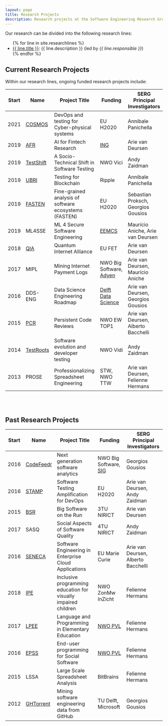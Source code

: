 ```yaml
---
layout: page
title: Research Projects
description: Research projects at the Software Engineering Research Group
---
```


Our research can be divided into the following research lines:

<ul>
{% for line in site.researchlines %}
	<li><a href="{{ line.url }}">{{ line.title }}</a>: {{ line.description }}  (led by <i>{{ line.responsible }}</i>)</li>
{% endfor %}
</ul>

## Current Research Projects

Within our research lines, ongoing funded research projects include:

Start | Name | Project Title | Funding | SERG Principal Investigators
------|------|---------------|---------|------------------------
2021 | [COSMOS](https://www.cosmos-devops.org) | DevOps and testing for Cyber-physical systems | EU H2020 | Annibale Panichella
2019  | [AFR](https://se.ewi.tudelft.nl/ai4fintech/)  | AI for Fintech Research | [ING](https://www.ing.com/Home.htm)  | Arie van Deursen
2019  | [TestShift](https://testshiftproject.github.io/) | A Socio-Technical Shift in Software Testing | NWO Vici | Andy Zaidman |
2019  | [UBRI](https://ubri.ripple.com) | Testing for Blockchain | Ripple | Annibale Panichella
2019  | [FASTEN](http://gousios.org/blog/Introducing-Fasten.html) | Fine-grained analysis of software ecosystems (FASTEN) | EU H2020 | Sebastian Proksch, Georgios Gousios
2019  | ML4SSE  | ML 4 Secure Software Engineering | [EEMCS](https://www.tudelft.nl/en/eemcs/) | Maurício Aniche, Arie van Deursen
2018  | [QIA](http://quantum-internet.team/)  | Quantum Internet Alliance | EU FET | Arie van Deursen
2017  | MIPL | Mining Internet Payment Logs | NWO Big Software, [Adyen](https://www.adyen.com) | Arie van Deursen, Maurício Aniche
2016  | DDS-ENG | Data Science Engineering Roadmap | [Delft Data Science](https://www.tudelft.nl/en/eemcs/cooperation/delft-data-science/) | Arie van Deursen, Georgios Gousios
2015  | [PCR](https://www.nwo.nl/en/research-and-results/research-projects/i/54/12454.html) | Persistent Code Reviews | NWO EW TOP1 | Arie van Deursen, Alberto Bacchelli
2014  | [TestRoots](https://testroots.org/) | Software evolution and developer testing | NWO Vidi | Andy Zaidman
2013  | PROSE | Professionalizing Spreadsheet Engineering | STW, NWO TTW | Arie van Deursen, Felienne Hermans

<br/>
<br/>

## Past Research Projects

Start | Name | Project Title | Funding | SERG Principal Investigators
------|------|---------------|---------|------------------------
2016  | [CodeFeedr](https://codefeedr.github.io) | Next generation software analytics | NWO Big Software, [SIG](https://www.sig.eu/) | Georgios Gousios
2016  | [STAMP](https://www.stamp-project.eu) | Software Testing Amplification for DevOps | EU H2020 | Arie van Deursen, Andy Zaidman
2015  | [BSR](http://www.3tu-bsr.nl) | Big Software on the Run | 3TU NIRICT| Arie van Deursen
2017  | SASQ | Social Aspects of Software Quality | 4TU NIRICT | Andy Zaidman
2016  | [SENECA](https://senecaproject.github.io) | Software Engineering in Enterprise Cloud Applications | EU Marie Curie | Arie van Deursen, Alberto Bacchelli
2018  | [IPE](http://www.felienne.com/archives/6004) | Inclusive programming education for visually impaired children | NWO ZonMw InZicht | Felienne Hermans
2017  | [LPEE](https://www.nwo.nl/onderzoek-en-resultaten/programmas/promotiebeurs+voor+leraren/toekenningen+2017-2) | Language and Programming in Elementary Education | [NWO PVL](https://www.nwo.nl/onderzoek-en-resultaten/programmas/promotiebeurs+voor+leraren) | Felienne Hermans
2016  | [EPSS](https://www.nwo.nl/onderzoek-en-resultaten/programmas/promotiebeurs+voor+leraren/toekenningen+2016-1) | End-user programming for Social Software | [NWO PVL](https://www.nwo.nl/onderzoek-en-resultaten/programmas/promotiebeurs+voor+leraren) | Felienne Hermans
2015  | LSSA | Large Scale Spreadsheet Analysis | BitBrains | Felienne Hermans
2012  | [GHTorrent](https://ghtorrent.org) | Mining software engineering data from GitHub | TU Delft, Microsoft | Georgios Gousios

